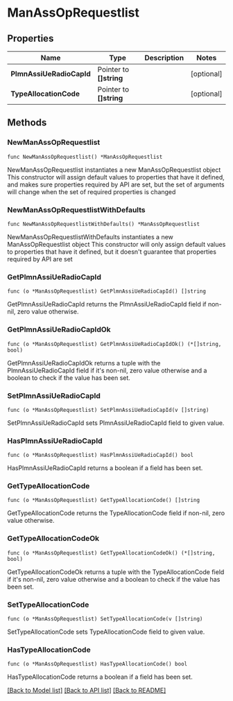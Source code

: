 # ManAssOpRequestlist

## Properties

Name | Type | Description | Notes
------------ | ------------- | ------------- | -------------
**PlmnAssiUeRadioCapId** | Pointer to **[]string** |  | [optional] 
**TypeAllocationCode** | Pointer to **[]string** |  | [optional] 

## Methods

### NewManAssOpRequestlist

`func NewManAssOpRequestlist() *ManAssOpRequestlist`

NewManAssOpRequestlist instantiates a new ManAssOpRequestlist object
This constructor will assign default values to properties that have it defined,
and makes sure properties required by API are set, but the set of arguments
will change when the set of required properties is changed

### NewManAssOpRequestlistWithDefaults

`func NewManAssOpRequestlistWithDefaults() *ManAssOpRequestlist`

NewManAssOpRequestlistWithDefaults instantiates a new ManAssOpRequestlist object
This constructor will only assign default values to properties that have it defined,
but it doesn't guarantee that properties required by API are set

### GetPlmnAssiUeRadioCapId

`func (o *ManAssOpRequestlist) GetPlmnAssiUeRadioCapId() []string`

GetPlmnAssiUeRadioCapId returns the PlmnAssiUeRadioCapId field if non-nil, zero value otherwise.

### GetPlmnAssiUeRadioCapIdOk

`func (o *ManAssOpRequestlist) GetPlmnAssiUeRadioCapIdOk() (*[]string, bool)`

GetPlmnAssiUeRadioCapIdOk returns a tuple with the PlmnAssiUeRadioCapId field if it's non-nil, zero value otherwise
and a boolean to check if the value has been set.

### SetPlmnAssiUeRadioCapId

`func (o *ManAssOpRequestlist) SetPlmnAssiUeRadioCapId(v []string)`

SetPlmnAssiUeRadioCapId sets PlmnAssiUeRadioCapId field to given value.

### HasPlmnAssiUeRadioCapId

`func (o *ManAssOpRequestlist) HasPlmnAssiUeRadioCapId() bool`

HasPlmnAssiUeRadioCapId returns a boolean if a field has been set.

### GetTypeAllocationCode

`func (o *ManAssOpRequestlist) GetTypeAllocationCode() []string`

GetTypeAllocationCode returns the TypeAllocationCode field if non-nil, zero value otherwise.

### GetTypeAllocationCodeOk

`func (o *ManAssOpRequestlist) GetTypeAllocationCodeOk() (*[]string, bool)`

GetTypeAllocationCodeOk returns a tuple with the TypeAllocationCode field if it's non-nil, zero value otherwise
and a boolean to check if the value has been set.

### SetTypeAllocationCode

`func (o *ManAssOpRequestlist) SetTypeAllocationCode(v []string)`

SetTypeAllocationCode sets TypeAllocationCode field to given value.

### HasTypeAllocationCode

`func (o *ManAssOpRequestlist) HasTypeAllocationCode() bool`

HasTypeAllocationCode returns a boolean if a field has been set.


[[Back to Model list]](../README.md#documentation-for-models) [[Back to API list]](../README.md#documentation-for-api-endpoints) [[Back to README]](../README.md)


